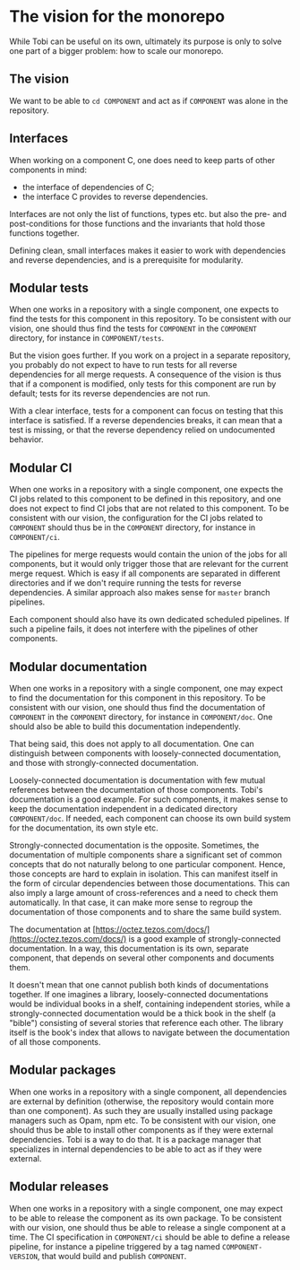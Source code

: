 # The vision for the monorepo

While Tobi can be useful on its own, ultimately its purpose is only to solve
one part of a bigger problem: how to scale our monorepo.

## The vision

We want to be able to `cd COMPONENT` and act as if `COMPONENT` was alone
in the repository.

## Interfaces

When working on a component C, one does need to keep parts of other components in mind:

- the interface of dependencies of C;
- the interface C provides to reverse dependencies.

Interfaces are not only the list of functions, types etc.
but also the pre- and post-conditions for those functions
and the invariants that hold those functions together.

Defining clean, small interfaces makes it easier to work with dependencies
and reverse dependencies, and is a prerequisite for modularity.

## Modular tests

When one works in a repository with a single component,
one expects to find the tests for this component in this repository.
To be consistent with our vision, one should thus find the tests for `COMPONENT`
in the `COMPONENT` directory, for instance in `COMPONENT/tests`.

But the vision goes further. If you work on a project in a separate
repository, you probably do not expect to have to run tests for all reverse
dependencies for all merge requests.
A consequence of the vision is thus that if a component is modified,
only tests for this component are run by default; tests for its reverse
dependencies are not run.

With a clear interface, tests for a component can focus on testing that this
interface is satisfied. If a reverse dependencies breaks, it can mean that
a test is missing, or that the reverse dependency relied on undocumented behavior.

## Modular CI

When one works in a repository with a single component,
one expects the CI jobs related to this component to be defined in this repository,
and one does not expect to find CI jobs that are not related to this component.
To be consistent with our vision, the configuration for the CI jobs related
to `COMPONENT` should thus be in the `COMPONENT` directory, for instance in `COMPONENT/ci`.

The pipelines for merge requests would contain the union of the jobs for all components,
but it would only trigger those that are relevant for the current merge request.
Which is easy if all components are separated in different directories
and if we don't require running the tests for reverse dependencies.
A similar approach also makes sense for `master` branch pipelines.

Each component should also have its own dedicated scheduled pipelines.
If such a pipeline fails, it does not interfere with the pipelines of other components.

## Modular documentation

When one works in a repository with a single component,
one may expect to find the documentation for this component in this repository.
To be consistent with our vision, one should thus find the documentation of `COMPONENT`
in the `COMPONENT` directory, for instance in `COMPONENT/doc`.
One should also be able to build this documentation independently.

That being said, this does not apply to all documentation.
One can distinguish between components with loosely-connected documentation,
and those with strongly-connected documentation.

Loosely-connected documentation is documentation with few mutual references between
the documentation of those components.
Tobi's documentation is a good example.
For such components, it makes sense to keep the documentation independent
in a dedicated directory `COMPONENT/doc`.
If needed, each component can choose its own build system for the documentation,
its own style etc.

Strongly-connected documentation is the opposite.
Sometimes, the documentation of multiple components share a significant set of common concepts
that do not naturally belong to one particular component.
Hence, those concepts are hard to explain in isolation.
This can manifest itself in the form of circular dependencies between those documentations.
This can also imply a large amount of cross-references and a need to check them automatically.
In that case, it can make more sense to regroup the documentation of those components
and to share the same build system.

The documentation at [https://octez.tezos.com/docs/](https://octez.tezos.com/docs/)
is a good example of strongly-connected documentation.
In a way, this documentation is its own, separate component,
that depends on several other components and documents them.

It doesn't mean that one cannot publish both kinds of documentations together.
If one imagines a library, loosely-connected documentations would be individual
books in a shelf, containing independent stories, while a strongly-connected documentation
would be a thick book in the shelf (a "bible") consisting of several stories that reference each other.
The library itself is the book's index that allows to navigate between the documentation
of all those components.

## Modular packages

When one works in a repository with a single component,
all dependencies are external by definition
(otherwise, the repository would contain more than one component).
As such they are usually installed using package managers such as Opam, npm etc.
To be consistent with our vision, one should thus be able
to install other components as if they were external dependencies.
Tobi is a way to do that.
It is a package manager that specializes in internal dependencies
to be able to act as if they were external.

## Modular releases

When one works in a repository with a single component,
one may expect to be able to release the component as its own package.
To be consistent with our vision, one should thus be able
to release a single component at a time.
The CI specification in `COMPONENT/ci` should be able to define a release pipeline,
for instance a pipeline triggered by a tag named `COMPONENT-VERSION`,
that would build and publish `COMPONENT`.
